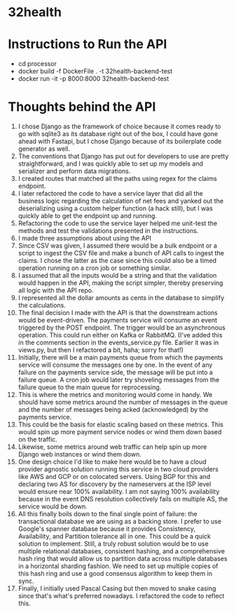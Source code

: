 # 32health


# Instructions to Run the API
- cd processor
- docker build -f DockerFile . -t 32health-backend-test
- docker run -it -p 8000:8000 32health-backend-test


# Thoughts behind the API
1. I chose Django as the framework of choice because it comes ready to go with sqlite3 as its database right out of the box, I could have gone ahead with Fastapi, but I chose Django because of its boilerplate code generator as well. 
2. The conventions that Django has put out for developers to use are pretty straightforward, and I was quickly able to set up my models and serializer and perform data migrations.
3. I created routes that matched all the paths using regex for the claims endpoint. 
4. I later refactored the code to have a service layer that did all the business logic regarding the calculation of net fees and yanked out the deserializing using a custom helper function (a hack still), but I was quickly able to get the endpoint up and running.
5. Refactoring the code to use the service layer helped me unit-test the methods and test the validations presented in the instructions. 
6. I made three assumptions about using the API
7. Since CSV was given, I assumed there would be a bulk endpoint or a script to ingest the CSV file and make a bunch of API calls to ingest the claims. I chose the latter as the case since this could also be a timed operation running on a cron job or something similar.
8. I assumed that all the inputs would be a string and that the validation would happen in the API, making the script simpler, thereby preserving all logic with the API repo. 
9. I represented all the dollar amounts as cents in the database to simplify the calculations. 
10. The final decision I made with the API is that the downstream actions would be event-driven. The payments service will consume an event triggered by the POST endpoint. The trigger would be an asynchronous operation. This could run either on Kafka or RabbitMQ. (I've added this in the comments section in the events_service.py file. Earlier it was in views.py, but then I refactored a bit, haha; sorry for that!) 
11. Initially, there will be a main payments queue from which the payments service will consume the messages one by one. In the event of any failure on the payments service side, the message will be put into a failure queue. A cron job would later try shoveling messages from the failure queue to the main queue for reprocessing. 
12. This is where the metrics and monitoring would come in handy. We should have some metrics around the number of messages in the queue and the number of messages being acked (acknowledged) by the payments service. 
13. This could be the basis for elastic scaling based on these metrics. This would spin up more payment service nodes or wind them down based on the traffic. 
14. Likewise, some metrics around web traffic can help spin up more Django web instances or wind them down. 
15. One design choice I'd like to make here would be to have a cloud provider agnostic solution running this service in two cloud providers like AWS and GCP or on colocated servers. Using BGP for this and declaring two AS for discovery by the nameservers at the ISP level would ensure near 100% availability. I am not saying 100% availability because in the event DNS resolution collectively fails on multiple AS, the service would be down. 
16. All this finally boils down to the final single point of failure: the transactional database we are using as a backing store. I prefer to use Google's spanner database because it provides Consistency, Availability, and Partition tolerance all in one. This could be a quick solution to implement. Still, a truly robust solution would be to use multiple relational databases, consistent hashing, and a comprehensive hash ring that would allow us to partition data across multiple databases in a horizontal sharding fashion. We need to set up multiple copies of this hash ring and use a good consensus algorithm to keep them in sync. 
17. Finally, I initially used Pascal Casing but then moved to snake casing since that's what's preferred nowadays. I refactored the code to reflect this. 

